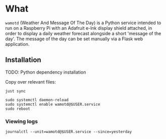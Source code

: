 # What

`wamotd` (Weather And Message Of The Day) is a Python service intended to run on a Raspberry Pi with an Adafruit e-Ink display shield attached, in order to display a daily weather forecast alongside a short 'message of the day'. The message of the day can be set manually via a Flask web application.

## Installation

TODO: Python dependency installation

Copy over relevant files:

```
just sync
```

```
sudo systemctl daemon-reload
sudo systemctl enable wamotd@$USER.service
sudo reboot
```

### Viewing logs

```
journalctl --unit=wamotd@$USER.service --since=yesterday
```
